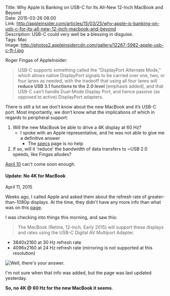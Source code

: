 Title: Why Apple Is Banking on USB-C for Its All-New 12-Inch MacBook and Beyond  
Date: 2015-03-26 08:00  
Link: http://appleinsider.com/articles/15/03/25/why-apple-is-banking-on-usb-c-for-its-all-new-12-inch-macbook-and-beyond  
Description: USB-C could very well be a blessing in disguise.  
Tags: Mac  
Image: http://photos2.appleinsidercdn.com/gallery/12267-5982-apple-usb-c-ft-l.jpg  

Roger Fingas of AppleInsider:

> USB-C supports something called the “DisplayPort Alternate Mode,” which allows native DisplayPort signals to be carried over one, two, or four lanes as needed, with the tradeoff that using all four lanes will **reduce USB 3.1 functions to the 2.0 level** [emphasis added], and that USB-C can’t handle Dual-Mode Display Port, and hence passive (as opposed to active) DisplayPort adapters.

There is still a lot we don’t know about the new MacBook and it’s USB-C port. Most importantly, we don’t know what the implications of which in regards to peripheral support:

1. Will the new MacBook be able to drive a 4K display at 60 Hz? 
	* I spoke with an Apple representative, and he was not able to give me a definitive answer
		* The [specs][1] page is no help
2. If so, will it 'reduce' the bandwidth of data transfers to ~USB 2.0 speeds, like Fingas alludes?

[April 10][2] can't come soon enough.

<aside class="update">

#### Update: No 4K for MacBook

April 11, 2015
<!-- {.updatetime} -->

Weeks ago, I called Apple and asked them about the refresh rate of greater-than-1080p displays. At the time, they didn't have any more info than what was on this [page][3].

I was checking into things this morning, and saw this:

> The MacBook (Retina, 12-inch, Early 2015) will support these displays and rates using the USB-C Digital AV Multiport Adapter.

* 3840x2160 at 30 Hz refresh rate
* 4096x2160 at 24 Hz refresh rate (mirroring is not supported at this resolution)
	
![Well, there's your answer.][4]
<!-- {.small} -->

I'm not sure when that info was added, but the page was last updated yesterday.

**So, no 4K @ 60 Hz for the new MacBook it seems.**

</aside>

[1]: http://www.apple.com/macbook/specs/ "Specs page for the 2015 MacBook"
[2]: http://www.cnet.com/products/apple-macbook-2015/ "Cnet reviews the 2015 MacBook"
[3]: https://support.apple.com/en-us/HT202856 "Apple Support page entitled 'Use 4K displays and Ultra HD TVs with your Mac"
[4]: https://d.pr/i/JI2b+ "Well, there's your answer"